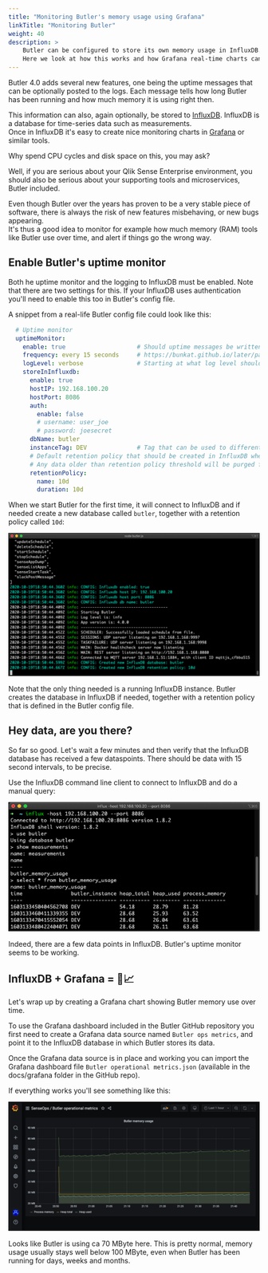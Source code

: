```yaml
---
title: "Monitoring Butler's memory usage using Grafana"
linkTitle: "Monitoring Butler"
weight: 40
description: >
    Butler can be configured to store its own memory usage in InfluxDB.  
    Here we look at how this works and how Grafana real-time charts can be created.
---
```


Butler 4.0 adds several new features, one being the uptime messages that can be optionally posted to the logs. Each message tells how long Butler has been running and how much memory it is using right then.

This information can also, again optionally, be stored to [InfluxDB](https://docs.influxdata.com/influxdb/v1.8/). InfluxDB is a database for time-series data such as measurements.  
Once in InfluxDB it's easy to create nice monitoring charts in [Grafana](https://grafana.com/) or similar tools.

Why spend CPU cycles and disk space on this, you may ask?

Well, if you are serious about your Qlik Sense Enterprise environment, you should also be serious about your supporting tools and microservices, Butler included.

Even though Butler over the years has proven to be a very stable piece of software, there is always the risk of new features misbehaving, or new bugs appearing.  
It's thus a good idea to monitor for example how much memory (RAM) tools like Butler use over time, and alert if things go the wrong way.

## Enable Butler's uptime monitor

Both he uptime monitor and the logging to InfluxDB must be enabled. Note that there are two settings for this. If your InfluxDB uses authentication you'll need to enable this too in Butler's config file.

A snippet from a real-life Butler config file could look like this:

```yaml
  # Uptime monitor
  uptimeMonitor:
    enable: true                    # Should uptime messages be written to the console and log files?
    frequency: every 15 seconds     # https://bunkat.github.io/later/parsers.html
    logLevel: verbose               # Starting at what log level should uptime messages be shown?
    storeInInfluxdb:
      enable: true
      hostIP: 192.168.100.20
      hostPort: 8086
      auth:
        enable: false
        # username: user_joe
        # password: joesecret
      dbName: butler
      instanceTag: DEV              # Tag that can be used to differentiate data from multiple Butler instances
      # Default retention policy that should be created in InfluxDB when Butler creates a new database there.
      # Any data older than retention policy threshold will be purged from InfluxDB.
      retentionPolicy:
        name: 10d
        duration: 10d
```

When we start Butler for the first time, it will connect to InfluxDB and if needed create a new database called `butler`, together with a retention policy called `10d`:

![alt text](butler-new-influxdb-1.png "Starting Butler for the first time, InfluxDB database created")  

Note that the only thing needed is a running InfluxDB instance. Butler creates the database in InfluxDB if needed, together with a retention policy that is defined in the Butler config file.

## Hey data, are you there?

So far so good. Let's wait a few minutes and then verify that the InfluxDB database has received a few dataspoints. There should be data with 15 second intervals, to be precise.

Use the InfluxDB command line client to connect to InfluxDB and do a manual query:

![alt text](butler-new-influxdb-2.png "Manual query of Butler data in InfluxDB")  

Indeed, there are a few data points in InfluxDB. Butler's uptime monitor seems to be working.

## InfluxDB + Grafana = 🎉📈

Let's wrap up by creating a Grafana chart showing Butler memory use over time.

To use the Grafana dashboard included in the Butler GitHub repository you first need to create a Grafana data source named `Butler ops metrics`, and point it to the InfluxDB database in which Butler stores its data.

Once the Grafana data source is in place and working you can import the Grafana dashboard file `Butler operational metrics.json` (available in the docs/grafana folder in the GitHub repo).

If everything works you'll see something like this:

![alt text](butler-grafana-1.png "Butler memory metrics in Grafana")

Looks like Butler is using ca 70 MByte here. This is pretty normal, memory usage usually stays well below 100 MByte, even when Butler has been running for days, weeks and months.
